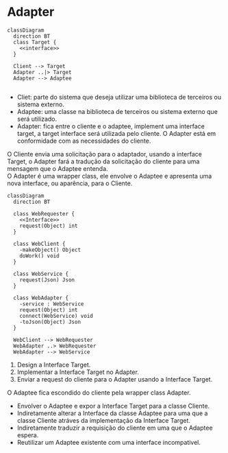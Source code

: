 # Adapter

```mermaid
classDiagram
  direction BT
  class Target {
    <<interface>>
  }

  Client --> Target
  Adapter ..|> Target
  Adapter --> Adaptee
     
```
- Cliet: parte do sistema que deseja utilizar uma biblioteca de terceiros ou sistema externo.
- Adaptee: uma classe na biblioteca de terceiros ou sistema externo que será utilizado.
- Adapter: fica entre o cliente e o adaptee, implement uma interface target, a target interface será utilizada pelo cliente. O Adapter está em conformidade com as necessidades do cliente.  

O Cliente envia uma solicitação para o adaptador, usando a interface Target, o Adapter fará a tradução da solicitação do cliente para uma mensagem que o Adaptee entenda.  
O Adapter é uma wrapper class, ele envolve o Adaptee e apresenta uma nova interface, ou aparência, para o Cliente.  


```mermaid
classDiagram
  direction BT

  class WebRequester {
    <<Interface>>
    request(Object) int
  }

  class WebClient {
    -makeObject() Object
    doWork() void
  }

  class WebService {
    request(Json) Json
  }

  class WebAdapter {
    -service : WebService
    request(Object) int
    connect(WebService) void
    -toJson(Object) Json
  }

  WebClient --> WebRequester
  WebAdapter ..> WebRequester
  WebAdapter --> WebService
```

1. Design a Interface Target.
2. Implementar a Interface Target no Adapter.
3. Enviar a request do cliente para o Adapter usando a Interface Target.  

O Adaptee fica escondido do cliente pela wrapper class Adapter.  

- Envolver o Adaptee e expor a Interface Target para a classe Cliente.
- Indiretamente alterar a Interface da classe Adaptee para uma que a classe Cliente atráves da implementação da Interface Target.
- Indiretamente traduzir a requisição do cliente em uma que o Adaptee espera.
- Reutilizar um Adaptee existente com uma interface incompativel.